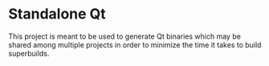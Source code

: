 Standalone Qt
=============

This project is meant to be used to generate Qt binaries which may be shared
among multiple projects in order to minimize the time it takes to build
superbuilds.
